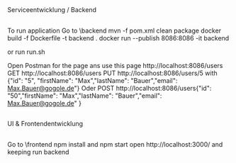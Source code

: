##
Serviceentwicklung / Backend
##
To run application
Go to \backend
mvn -f pom.xml clean package
docker build -f Dockerfile -t backend .
docker run --publish 8086:8086 -it backend 

or run run.sh

Open Postman for the page ans use this page http://localhost:8086/users
GET http://localhost:8086/users
PUT http://localhost:8086/users/5 with {"id": "5", "firstName": "Max","lastName": "Bauer","email": Max.Bauer@gogole.de"}
Oder POST  http://localhost:8086/users{"id": "50","firstName": "Max","lastName": "Bauer","email": Max.Bauer@gogole.de" }

##
UI & Frontendentwicklung
##
Go to \frontend
npm install and npm start
open http://localhost:3000/ and keeping run backend
